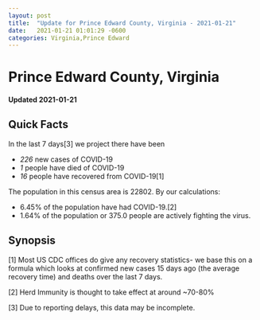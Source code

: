 ```yaml
---
layout: post
title:  "Update for Prince Edward County, Virginia - 2021-01-21"
date:   2021-01-21 01:01:29 -0600
categories: Virginia,Prince Edward
---
```


# Prince Edward County, Virginia
#### Updated 2021-01-21

## Quick Facts

In the last 7 days[3] we project there have been
- *226* new cases of COVID-19
- *1* people have died of COVID-19
- *16* people have recovered from COVID-19[1]

The population in this census area is 22802. By our calculations:
- 6.45% of the population have had COVID-19.[2]
- 1.64% of the population or 375.0 people are actively fighting the virus.

## Synopsis




[1] Most US CDC offices do give any recovery statistics- we base this on a formula which looks at confirmed new cases
15 days ago (the average recovery time) and deaths over the last 7 days.

[2] Herd Immunity is thought to take effect at around ~70-80%

[3] Due to reporting delays, this data may be incomplete.
 
    